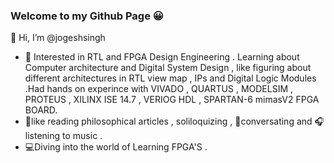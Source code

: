 ### Welcome to my Github Page 😀

👋 Hi, I’m @jogeshsingh
- 👀 Interested in RTL and FPGA Design Engineering . Learning about Computer architecture and Digital System Design , like figuring about different architectures 
in RTL view map , IPs and Digital Logic Modules .Had hands on experince with VIVADO , QUARTUS , MODELSIM , PROTEUS , XILINX ISE 14.7 , VERIOG HDL , SPARTAN-6 mimasV2 FPGA BOARD. 
-  📗like reading philosophical articles , soliloquizing , 🎤conversating and 🎧 listening to music . 
-  💻Diving into the world of Learning FPGA'S .
